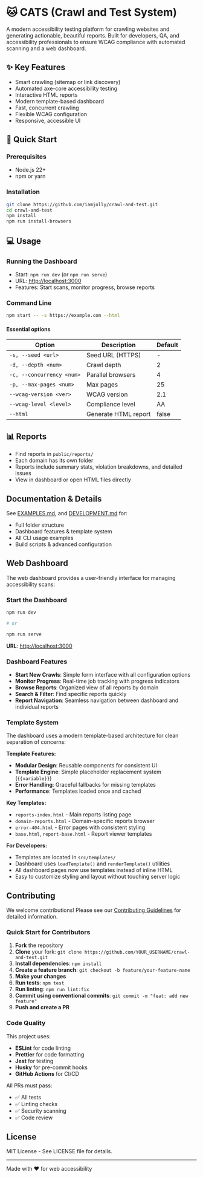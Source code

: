 # 🐱 CATS (Crawl and Test System)

A modern accessibility testing platform for crawling websites and generating
actionable, beautiful reports. Built for developers, QA, and accessibility
professionals to ensure WCAG compliance with automated scanning and a web
dashboard.

## ✨ Key Features

- Smart crawling (sitemap or link discovery)
- Automated axe-core accessibility testing
- Interactive HTML reports
- Modern template-based dashboard
- Fast, concurrent crawling
- Flexible WCAG configuration
- Responsive, accessible UI

## 🚀 Quick Start

### Prerequisites

- Node.js 22+
- npm or yarn

### Installation

```bash
git clone https://github.com/iamjolly/crawl-and-test.git
cd crawl-and-test
npm install
npm run install-browsers
```

## 💻 Usage

### Running the Dashboard

- Start: `npm run dev` (or `npm run serve`)
- URL: [http://localhost:3000](http://localhost:3000)
- Features: Start scans, monitor progress, browse reports

### Command Line

```bash
npm start -- -s https://example.com --html
```

#### Essential options

| Option                    | Description          | Default |
| ------------------------- | -------------------- | ------- |
| `-s, --seed <url>`        | Seed URL (HTTPS)     | -       |
| `-d, --depth <num>`       | Crawl depth          | 2       |
| `-c, --concurrency <num>` | Parallel browsers    | 4       |
| `-p, --max-pages <num>`   | Max pages            | 25      |
| `--wcag-version <ver>`    | WCAG version         | 2.1     |
| `--wcag-level <level>`    | Compliance level     | AA      |
| `--html`                  | Generate HTML report | false   |

## 📊 Reports

- Find reports in `public/reports/`
- Each domain has its own folder
- Reports include summary stats, violation breakdowns, and detailed issues
- View in dashboard or open HTML files directly

## Documentation & Details

See [EXAMPLES.md](./EXAMPLES.md), and [DEVELOPMENT.md](./DEVELOPMENT.md) for:

- Full folder structure
- Dashboard features & template system
- All CLI usage examples
- Build scripts & advanced configuration

## Web Dashboard

The web dashboard provides a user-friendly interface for managing accessibility
scans:

### Start the Dashboard

```bash
npm run dev

# or

npm run serve
```

**URL**: <http://localhost:3000>

### Dashboard Features

- **Start New Crawls**: Simple form interface with all configuration options
- **Monitor Progress**: Real-time job tracking with progress indicators
- **Browse Reports**: Organized view of all reports by domain
- **Search & Filter**: Find specific reports quickly
- **Report Navigation**: Seamless navigation between dashboard and individual
  reports

### Template System

The dashboard uses a modern template-based architecture for clean separation of
concerns:

**Template Features:**

- **Modular Design**: Reusable components for consistent UI
- **Template Engine**: Simple placeholder replacement system (`{{variable}}`)
- **Error Handling**: Graceful fallbacks for missing templates
- **Performance**: Templates loaded once and cached

**Key Templates:**

- `reports-index.html` - Main reports listing page
- `domain-reports.html` - Domain-specific reports browser
- `error-404.html` - Error pages with consistent styling
- `base.html`, `report-base.html` - Report viewer templates

**For Developers:**

- Templates are located in `src/templates/`
- Dashboard uses `loadTemplate()` and `renderTemplate()` utilities
- All dashboard pages now use templates instead of inline HTML
- Easy to customize styling and layout without touching server logic

## Contributing

We welcome contributions! Please see our
[Contributing Guidelines](.github/CONTRIBUTING.md) for detailed information.

### Quick Start for Contributors

1. **Fork** the repository
2. **Clone** your fork:
   `git clone https://github.com/YOUR_USERNAME/crawl-and-test.git`
3. **Install dependencies**: `npm install`
4. **Create a feature branch**: `git checkout -b feature/your-feature-name`
5. **Make your changes**
6. **Run tests**: `npm test`
7. **Run linting**: `npm run lint:fix`
8. **Commit using conventional commits**:
   `git commit -m "feat: add new feature"`
9. **Push and create a PR**

### Code Quality

This project uses:

- **ESLint** for code linting
- **Prettier** for code formatting
- **Jest** for testing
- **Husky** for pre-commit hooks
- **GitHub Actions** for CI/CD

All PRs must pass:

- ✅ All tests
- ✅ Linting checks
- ✅ Security scanning
- ✅ Code review

## License

MIT License - See LICENSE file for details.

---

Made with ❤️ for web accessibility
